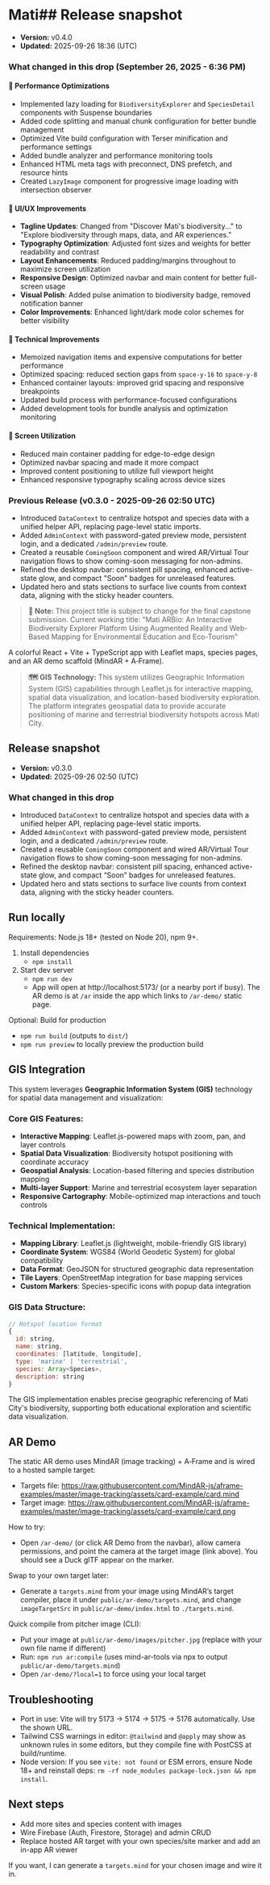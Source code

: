# Mati## Release snapshot

- **Version:** v0.4.0
- **Updated:** 2025-09-26 18:36 (UTC)

### What changed in this drop (September 26, 2025 - 6:36 PM)

#### 🚀 Performance Optimizations
- Implemented lazy loading for `BiodiversityExplorer` and `SpeciesDetail` components with Suspense boundaries
- Added code splitting and manual chunk configuration for better bundle management
- Optimized Vite build configuration with Terser minification and performance settings
- Added bundle analyzer and performance monitoring tools
- Enhanced HTML meta tags with preconnect, DNS prefetch, and resource hints
- Created `LazyImage` component for progressive image loading with intersection observer

#### 🎨 UI/UX Improvements  
- **Tagline Updates**: Changed from "Discover Mati's biodiversity..." to "Explore biodiversity through maps, data, and AR experiences."
- **Typography Optimization**: Adjusted font sizes and weights for better readability and contrast
- **Layout Enhancements**: Reduced padding/margins throughout to maximize screen utilization
- **Responsive Design**: Optimized navbar and main content for better full-screen usage
- **Visual Polish**: Added pulse animation to biodiversity badge, removed notification banner
- **Color Improvements**: Enhanced light/dark mode color schemes for better visibility

#### 🔧 Technical Improvements
- Memoized navigation items and expensive computations for better performance  
- Optimized spacing: reduced section gaps from `space-y-16` to `space-y-8`
- Enhanced container layouts: improved grid spacing and responsive breakpoints
- Updated build process with performance-focused configurations
- Added development tools for bundle analysis and optimization monitoring

#### 📱 Screen Utilization
- Reduced main container padding for edge-to-edge design
- Optimized navbar spacing and made it more compact
- Improved content positioning to utilize full viewport height
- Enhanced responsive typography scaling across device sizes

### Previous Release (v0.3.0 - 2025-09-26 02:50 UTC)

- Introduced `DataContext` to centralize hotspot and species data with a unified helper API, replacing page-level static imports.
- Added `AdminContext` with password-gated preview mode, persistent login, and a dedicated `/admin/preview` route.
- Created a reusable `ComingSoon` component and wired AR/Virtual Tour navigation flows to show coming-soon messaging for non-admins.
- Refined the desktop navbar: consistent pill spacing, enhanced active-state glow, and compact "Soon" badges for unreleased features.
- Updated hero and stats sections to surface live counts from context data, aligning with the sticky header counters.

> **📝 Note:** This project title is subject to change for the final capstone submission. Current working title: "Mati ARBio: An Interactive Biodiversity Explorer Platform Using Augmented Reality and Web-Based Mapping for Environmental Education and Eco-Tourism"

A colorful React + Vite + TypeScript app with Leaflet maps, species pages, and an AR demo scaffold (MindAR + A‑Frame).

> **🗺️ GIS Technology:** This system utilizes Geographic Information System (GIS) capabilities through Leaflet.js for interactive mapping, spatial data visualization, and location-based biodiversity exploration. The platform integrates geospatial data to provide accurate positioning of marine and terrestrial biodiversity hotspots across Mati City.

## Release snapshot

- **Version:** v0.3.0
- **Updated:** 2025-09-26 02:50 (UTC)

### What changed in this drop

- Introduced `DataContext` to centralize hotspot and species data with a unified helper API, replacing page-level static imports.
- Added `AdminContext` with password-gated preview mode, persistent login, and a dedicated `/admin/preview` route.
- Created a reusable `ComingSoon` component and wired AR/Virtual Tour navigation flows to show coming-soon messaging for non-admins.
- Refined the desktop navbar: consistent pill spacing, enhanced active-state glow, and compact “Soon” badges for unreleased features.
- Updated hero and stats sections to surface live counts from context data, aligning with the sticky header counters.

## Run locally

Requirements: Node.js 18+ (tested on Node 20), npm 9+.

1. Install dependencies
	- `npm install`
2. Start dev server
	- `npm run dev`
	- App will open at http://localhost:5173/ (or a nearby port if busy). The AR demo is at `/ar` inside the app which links to `/ar-demo/` static page.

Optional: Build for production
- `npm run build` (outputs to `dist/`)
- `npm run preview` to locally preview the production build

## GIS Integration

This system leverages **Geographic Information System (GIS)** technology for spatial data management and visualization:

### Core GIS Features:
- **Interactive Mapping**: Leaflet.js-powered maps with zoom, pan, and layer controls
- **Spatial Data Visualization**: Biodiversity hotspot positioning with coordinate accuracy
- **Geospatial Analysis**: Location-based filtering and species distribution mapping
- **Multi-layer Support**: Marine and terrestrial ecosystem layer separation
- **Responsive Cartography**: Mobile-optimized map interactions and touch controls

### Technical Implementation:
- **Mapping Library**: Leaflet.js (lightweight, mobile-friendly GIS library)
- **Coordinate System**: WGS84 (World Geodetic System) for global compatibility
- **Data Format**: GeoJSON for structured geographic data representation
- **Tile Layers**: OpenStreetMap integration for base mapping services
- **Custom Markers**: Species-specific icons with popup data integration

### GIS Data Structure:
```javascript
// Hotspot location format
{
  id: string,
  name: string,
  coordinates: [latitude, longitude],
  type: 'marine' | 'terrestrial',
  species: Array<Species>,
  description: string
}
```

The GIS implementation enables precise geographic referencing of Mati City's biodiversity, supporting both educational exploration and scientific data visualization.

## AR Demo

The static AR demo uses MindAR (image tracking) + A‑Frame and is wired to a hosted sample target:

- Targets file: https://raw.githubusercontent.com/MindAR-js/aframe-examples/master/image-tracking/assets/card-example/card.mind
- Target image: https://raw.githubusercontent.com/MindAR-js/aframe-examples/master/image-tracking/assets/card-example/card.png

How to try:
- Open `/ar-demo/` (or click AR Demo from the navbar), allow camera permissions, and point the camera at the target image (link above). You should see a Duck glTF appear on the marker.

Swap to your own target later:
- Generate a `targets.mind` from your image using MindAR’s target compiler, place it under `public/ar-demo/targets.mind`, and change `imageTargetSrc` in `public/ar-demo/index.html` to `./targets.mind`.

Quick compile from pitcher image (CLI):
- Put your image at `public/ar-demo/images/pitcher.jpg` (replace with your own file name if different)
- Run: `npm run ar:compile` (uses mind-ar-tools via npx to output `public/ar-demo/targets.mind`)
- Open `/ar-demo/?local=1` to force using your local target

## Troubleshooting

- Port in use: Vite will try 5173 → 5174 → 5175 → 5176 automatically. Use the shown URL.
- Tailwind CSS warnings in editor: `@tailwind` and `@apply` may show as unknown rules in some editors, but they compile fine with PostCSS at build/runtime.
- Node version: If you see `vite: not found` or ESM errors, ensure Node 18+ and reinstall deps: `rm -rf node_modules package-lock.json && npm install`.

## Next steps

- Add more sites and species content with images
- Wire Firebase (Auth, Firestore, Storage) and admin CRUD
- Replace hosted AR target with your own species/site marker and add an in-app AR viewer

If you want, I can generate a `targets.mind` for your chosen image and wire it in.